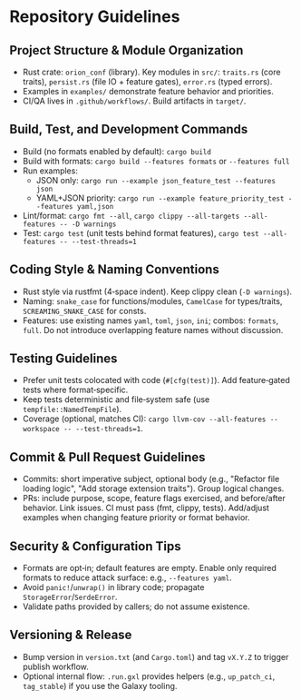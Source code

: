 # Repository Guidelines

## Project Structure & Module Organization
- Rust crate: `orion_conf` (library). Key modules in `src/`: `traits.rs` (core traits), `persist.rs` (file IO + feature gates), `error.rs` (typed errors). 
- Examples in `examples/` demonstrate feature behavior and priorities.
- CI/QA lives in `.github/workflows/`. Build artifacts in `target/`.

## Build, Test, and Development Commands
- Build (no formats enabled by default): `cargo build`
- Build with formats: `cargo build --features formats` or `--features full`
- Run examples:
  - JSON only: `cargo run --example json_feature_test --features json`
  - YAML+JSON priority: `cargo run --example feature_priority_test --features yaml,json`
- Lint/format: `cargo fmt --all`, `cargo clippy --all-targets --all-features -- -D warnings`
- Test: `cargo test` (unit tests behind format features), `cargo test --all-features -- --test-threads=1`

## Coding Style & Naming Conventions
- Rust style via rustfmt (4‑space indent). Keep clippy clean (`-D warnings`).
- Naming: `snake_case` for functions/modules, `CamelCase` for types/traits, `SCREAMING_SNAKE_CASE` for consts.
- Features: use existing names `yaml`, `toml`, `json`, `ini`; combos: `formats`, `full`. Do not introduce overlapping feature names without discussion.

## Testing Guidelines
- Prefer unit tests colocated with code (`#[cfg(test)]`). Add feature‑gated tests where format‑specific.
- Keep tests deterministic and file‑system safe (use `tempfile::NamedTempFile`).
- Coverage (optional, matches CI): `cargo llvm-cov --all-features --workspace -- --test-threads=1`.

## Commit & Pull Request Guidelines
- Commits: short imperative subject, optional body (e.g., "Refactor file loading logic", "Add storage extension traits"). Group logical changes.
- PRs: include purpose, scope, feature flags exercised, and before/after behavior. Link issues. CI must pass (fmt, clippy, tests). Add/adjust examples when changing feature priority or format behavior.

## Security & Configuration Tips
- Formats are opt‑in; default features are empty. Enable only required formats to reduce attack surface: e.g., `--features yaml`.
- Avoid `panic!`/`unwrap()` in library code; propagate `StorageError`/`SerdeError`.
- Validate paths provided by callers; do not assume existence.

## Versioning & Release
- Bump version in `version.txt` (and `Cargo.toml`) and tag `vX.Y.Z` to trigger publish workflow.
- Optional internal flow: `.run.gxl` provides helpers (e.g., `up_patch_ci`, `tag_stable`) if you use the Galaxy tooling.
